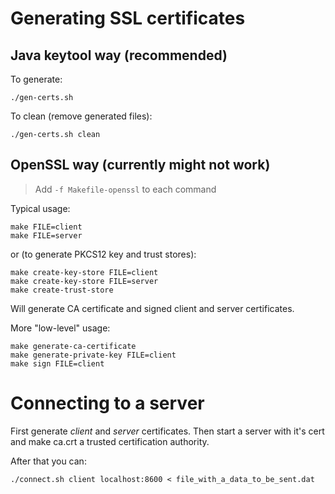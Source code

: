 # Generating SSL certificates

## Java keytool way (recommended)

To generate:

```shell
./gen-certs.sh
```

To clean (remove generated files):

```shell
./gen-certs.sh clean
```

## OpenSSL way (currently might not work)

> Add `-f Makefile-openssl` to each command

Typical usage:

```shell
make FILE=client
make FILE=server
```

or (to generate PKCS12 key and trust stores):

```shell
make create-key-store FILE=client
make create-key-store FILE=server
make create-trust-store
```

Will generate CA certificate and signed client and server certificates.

More "low-level" usage:

```shell
make generate-ca-certificate
make generate-private-key FILE=client 
make sign FILE=client
```

# Connecting to a server

First generate *client* and *server* certificates. Then start a server with it's cert and make ca.crt a trusted certification authority.

After that you can:

```shell
./connect.sh client localhost:8600 < file_with_a_data_to_be_sent.dat
```

